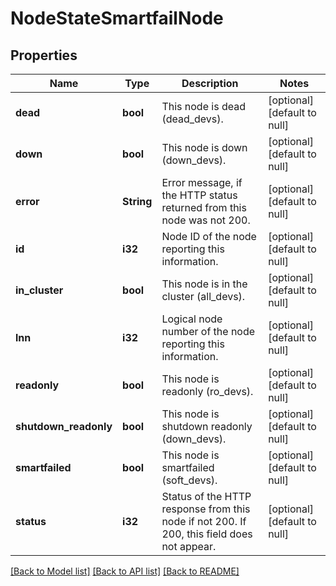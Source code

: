 # NodeStateSmartfailNode

## Properties
Name | Type | Description | Notes
------------ | ------------- | ------------- | -------------
**dead** | **bool** | This node is dead (dead_devs). | [optional] [default to null]
**down** | **bool** | This node is down (down_devs). | [optional] [default to null]
**error** | **String** | Error message, if the HTTP status returned from this node was not 200. | [optional] [default to null]
**id** | **i32** | Node ID of the node reporting this information. | [optional] [default to null]
**in_cluster** | **bool** | This node is in the cluster (all_devs). | [optional] [default to null]
**lnn** | **i32** | Logical node number of the node reporting this information. | [optional] [default to null]
**readonly** | **bool** | This node is readonly (ro_devs). | [optional] [default to null]
**shutdown_readonly** | **bool** | This node is shutdown readonly (down_devs). | [optional] [default to null]
**smartfailed** | **bool** | This node is smartfailed (soft_devs). | [optional] [default to null]
**status** | **i32** | Status of the HTTP response from this node if not 200.  If 200, this field does not appear. | [optional] [default to null]

[[Back to Model list]](../README.md#documentation-for-models) [[Back to API list]](../README.md#documentation-for-api-endpoints) [[Back to README]](../README.md)


